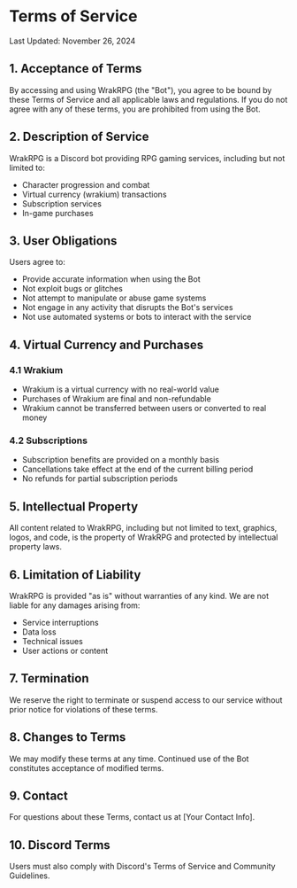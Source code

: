 # Terms of Service

Last Updated: November 26, 2024

## 1. Acceptance of Terms

By accessing and using WrakRPG (the "Bot"), you agree to be bound by these Terms of Service and all applicable laws and regulations. If you do not agree with any of these terms, you are prohibited from using the Bot.

## 2. Description of Service

WrakRPG is a Discord bot providing RPG gaming services, including but not limited to:
- Character progression and combat
- Virtual currency (wrakium) transactions
- Subscription services
- In-game purchases

## 3. User Obligations

Users agree to:
- Provide accurate information when using the Bot
- Not exploit bugs or glitches
- Not attempt to manipulate or abuse game systems
- Not engage in any activity that disrupts the Bot's services
- Not use automated systems or bots to interact with the service

## 4. Virtual Currency and Purchases

### 4.1 Wrakium
- Wrakium is a virtual currency with no real-world value
- Purchases of Wrakium are final and non-refundable
- Wrakium cannot be transferred between users or converted to real money

### 4.2 Subscriptions
- Subscription benefits are provided on a monthly basis
- Cancellations take effect at the end of the current billing period
- No refunds for partial subscription periods

## 5. Intellectual Property

All content related to WrakRPG, including but not limited to text, graphics, logos, and code, is the property of WrakRPG and protected by intellectual property laws.

## 6. Limitation of Liability

WrakRPG is provided "as is" without warranties of any kind. We are not liable for any damages arising from:
- Service interruptions
- Data loss
- Technical issues
- User actions or content

## 7. Termination

We reserve the right to terminate or suspend access to our service without prior notice for violations of these terms.

## 8. Changes to Terms

We may modify these terms at any time. Continued use of the Bot constitutes acceptance of modified terms.

## 9. Contact

For questions about these Terms, contact us at [Your Contact Info].

## 10. Discord Terms

Users must also comply with Discord's Terms of Service and Community Guidelines.
